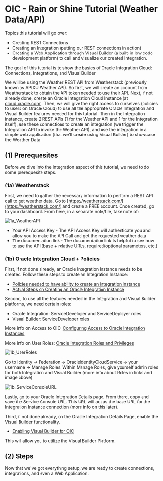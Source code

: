# OIC - Rain or Shine Tutorial (Weather Data/API)

Topics this tutorial will go over:
* Creating REST Connections
* Creating an Integration (putting our REST connections in action)
* Creating a Web Application through Visual Builder (a built-in low code development platform) to call and visualize our created Integration.

The goal of this tutorial is to show the basics of Oracle Integration Cloud: Connections, Integrations, and Visual Builder

We will be using the Weather REST API from Weatherstack (previously known as APIXU Weather API). So first, we will create an account from Weatherstack to obtain the API token needed to use their API. Next, if not already done, create an Oracle Integration Cloud Instance (at [cloud.oracle.com](https://www.oracle.com/cloud/sign-in.html?redirect_uri=https%3A%2F%2Fcloud.oracle.com%2F)). Then, we will give the right access to ourselves (policies to users on Oracle Cloud) to use all the appropriate Oracle Integration and Visual Builder features needed for this tutorial. Then in the Integration instance, create 2 REST APIs (1 for the Weather API and 1 for the Integration itself), use these connections to create an integration (we trigger the Integration API to invoke the Weather API), and use the integration in a simple web application (that we'll create using Visual Builder) to showcase the Weather Data.

## (1) Prerequesites
Before we dive into the integration aspect of this tutorial, we need to do some prerequesite steps.

### (1a) Weatherstack
First, we need to gather the necessary information to perform a REST API call to get weather data. Go to [https://weatherstack.com/](https://weatherstack.com/) and create a FREE account. Once created, go to your dashboard. From here, in a separate note/file, take note of:

![1a_WeatherAPI]()

* Your API Access Key - The API Access Key will authenticate you and allow you to make the API Call and get the requested weather data
* The documentation link - The documentation link is helpful to see how to use the API (base + relative URLs, required/optional parameters, etc.)

### (1b) Oracle Integration Cloud + Policies
First, if not done already, an Oracle Integration Instance needs to be created.
Follow these steps to create an Integration Instance:
* [Policies needed to have ability to create an Integration Instance](https://docs.oracle.com/en/cloud/paas/integration-cloud/oracle-integration-oci/iam-policy-permissions.html)
* [Actual Steps on Creating an Oracle Integration Instance ](https://docs.oracle.com/en-us/iaas/integration/doc/creating-oracle-integration-instance.html#GUID-930F40E8-5149-4091-9CDA-8E05C8449BA6)

Second, to use all the features needed in the Integration and Visual Builder platforms, we need certain roles:

* Oracle Integration: ServiceDeveloper and ServiceDeployer roles
* Visual Builder: ServiceDeveloper roles

More info on Access to OIC: [Configuring Access to Oracle Integration Instances](https://docs.oracle.com/en-us/iaas/integration/doc/configuring-access-oracle-integration-instances.html)

More info on User Roles: [Oracle Integration Roles and Privileges](https://docs.oracle.com/en/cloud/paas/integration-cloud/integration-cloud-auton/oracle-integration-cloud-roles-and-privileges.html#GUID-356C84F7-3AE7-4CB0-A5E4-40A4731873EE)

![1b_UserRoles]()

Go to Identity -> Federation -> OracleIdentityCloudService -> your username -> Manage Roles.
Within Manage Roles, give yourself admin roles for both Integration and Visual Builder (more info about Roles in links and image above)

![1b_ServiceConsoleURL]()

Lastly, go to your Oracle Integration Details page. From there, copy and save the Service Console URL. This URL will act as the base URL for the Integration Instance connection (more info on this later).

Third, if not done already, on the Oracle Integration Details Page, enable the Visual Builder functionality.
* [Enabling Visual Builder for OIC](https://docs.oracle.com/en/cloud/paas/integration-cloud/visual-admin/administering-oracle-visual-builder-oracle-integration.pdf#unique_15)

This will allow you to utilize the Visual Builder Platform.

## (2) Steps
Now that we've got everything setup, we are ready to create connections, integrations, and even a Web Application.
